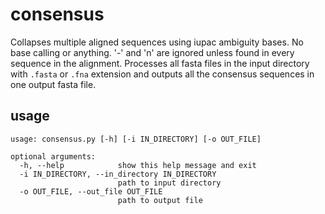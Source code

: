 # consensus

Collapses multiple aligned sequences using iupac ambiguity bases. No base calling or anything. '-' and 'n' are ignored
unless found in every sequence in the alignment. Processes all fasta files in the input directory with `.fasta` or `.fna`
extension and outputs all the consensus sequences in one output fasta file.

## usage
```
usage: consensus.py [-h] [-i IN_DIRECTORY] [-o OUT_FILE]

optional arguments:
  -h, --help            show this help message and exit
  -i IN_DIRECTORY, --in_directory IN_DIRECTORY
                        path to input directory
  -o OUT_FILE, --out_file OUT_FILE
                        path to output file
```
